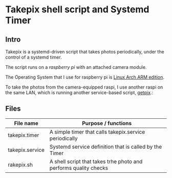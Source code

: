<!--- readme.md
created 25 September 2016 (because of an effective little nag banner in github).
-->

# Takepix shell script and Systemd Timer

## Intro
Takepix is a systemd-driven script that takes photos periodically, under the control of a systemd timer.

The script runs on a *raspberry pi* with an attached camera module.

The Operating System that I use for raspberry pi is [Linux Arch ARM edition](https://archlinuxarm.org).

To take the photos from the camera-equipped raspi, I use another raspi on the same LAN, which is running another service-based script, [getpix](/f3rr3t/getpix).:

## Files

File name | Purpose / functions
----------|--------------------
takepix.timer|A simple timer that calls takepix.service periodically
takepix.service| Systemd service definition that is called by the Timer 
rakepix.sh|A shell script that takes trhe photo and performs quality checks
